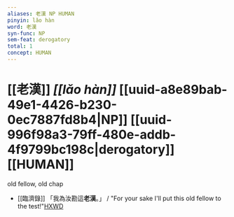 ```yaml
---
aliases: 老漢 NP HUMAN
pinyin: lǎo hàn
word: 老漢
syn-func: NP
sem-feat: derogatory
total: 1
concept: HUMAN 
---
```

# [[老漢]] *[[lǎo hàn]]*  [[uuid-a8e89bab-49e1-4426-b230-0ec7887fd8b4|NP]] [[uuid-996f98a3-79ff-480e-addb-4f9799bc198c|derogatory]] [[HUMAN]]
old fellow, old chap
 - [[臨濟錄]] 「我為汝勘這**老漢**。」 / "For your sake I'll put this old fellow to the test!"[HXWD](https://hxwd.org/textview.html?location=KR6q0053_T_001-0503a.61)
